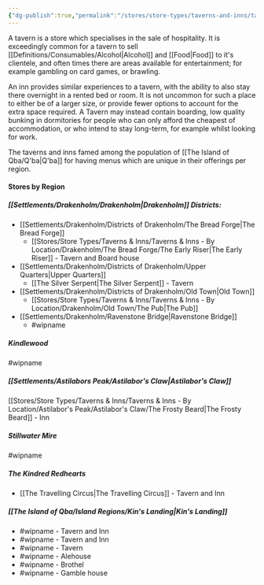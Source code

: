 ```yaml
---
{"dg-publish":true,"permalink":"/stores/store-types/taverns-and-inns/tavern-or-inn/"}
---
```



A tavern is a store which specialises in the sale of hospitality. It is exceedingly common for a tavern to sell [[Definitions/Consumables/Alcohol\|Alcohol]] and [[Food\|Food]] to it's clientele, and often times there are areas available for entertainment; for example gambling on card games, or brawling.

An inn provides similar experiences to a tavern, with the ability to also stay there overnight in a rented bed or room. It is not uncommon for such a place to either be of a larger size, or provide fewer options to account for the extra space required. A Tavern may instead contain boarding, low quality bunking in dormitories for people who can only afford the cheapest of accommodation, or who intend to stay long-term, for example whilst looking for work.

The taverns and inns famed among the population of [[The Island of Qba/Q'ba\|Q'ba]] for having menus which are unique in their offerings per region.
#### Stores by Region

##### [[Settlements/Drakenholm/Drakenholm\|Drakenholm]] Districts:
- [[Settlements/Drakenholm/Districts of Drakenholm/The Bread Forge\|The Bread Forge]]
	- [[Stores/Store Types/Taverns & Inns/Taverns & Inns - By Location/Drakenholm/The Bread Forge/The Early Riser\|The Early Riser]] - Tavern and Board house
- [[Settlements/Drakenholm/Districts of Drakenholm/Upper Quarters\|Upper Quarters]]
	- [[The Silver Serpent\|The Silver Serpent]] - Tavern
- [[Settlements/Drakenholm/Districts of Drakenholm/Old Town\|Old Town]]
	- [[Stores/Store Types/Taverns & Inns/Taverns & Inns - By Location/Drakenholm/Old Town/The Pub\|The Pub]] 
- [[Settlements/Drakenholm/Ravenstone Bridge\|Ravenstone Bridge]]
	- #wipname 

##### Kindlewood
#wipname

##### [[Settlements/Astilabors Peak/Astilabor's Claw\|Astilabor's Claw]]
[[Stores/Store Types/Taverns & Inns/Taverns & Inns - By Location/Astilabor's Peak/Astilabor's Claw/The Frosty Beard\|The Frosty Beard]] - Inn

##### Stillwater Mire
#wipname

##### The Kindred Redhearts
- [[The Travelling Circus\|The Travelling Circus]] - Tavern and Inn

##### [[The Island of Qba/Island Regions/Kin's Landing\|Kin's Landing]]
- #wipname - Tavern and Inn
- #wipname - Tavern and Inn
- #wipname - Tavern
- #wipname - Alehouse
- #wipname - Brothel
- #wipname - Gamble house